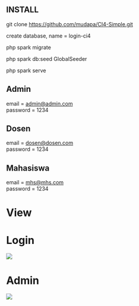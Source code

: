 ## INSTALL

git clone https://github.com/mudapa/CI4-Simple.git

create database, name = login-ci4

php spark migrate

php spark db:seed GlobalSeeder

php spark serve


## Admin
email = admin@admin.com <br>
password = 1234

## Dosen
email = dosen@dosen.com <br>
password = 1234

## Mahasiswa
email = mhs@mhs.com <br>
password = 1234

# View
<h1>Login</h1>

<img src="https://github.com/mudapa/Simple-login-ci4/blob/master/public/img/Simple.png">
<h1>Admin</h1>

<img src="https://github.com/mudapa/Simple-login-ci4/blob/master/public/img/admin.png">
